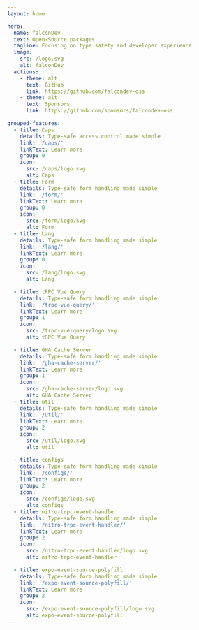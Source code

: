```yaml
---
layout: home

hero:
  name: falconDev
  text: Open-Source packages
  tagline: Focusing on type safety and developer experience
  image:
    src: /logo.svg
    alt: falconDev
  actions:
    - theme: alt
      text: GitHub
      link: https://github.com/falcondev-oss
    - theme: alt
      text: Sponsors
      link: https://github.com/sponsors/falcondev-oss

grouped-features:
  - title: Caps
    details: Type-safe access control made simple
    link: '/caps/'
    linkText: Learn more
    group: 0
    icon:
      src: /caps/logo.svg
      alt: Caps
  - title: Form
    details: Type-safe form handling made simple
    link: '/form/'
    linkText: Learn more
    group: 0
    icon:
      src: /form/logo.svg
      alt: Form
  - title: Lang
    details: Type-safe form handling made simple
    link: '/lang/'
    linkText: Learn more
    group: 0
    icon:
      src: /lang/logo.svg
      alt: Lang

  - title: tRPC Vue Query
    details: Type-safe form handling made simple
    link: '/trpc-vue-query/'
    linkText: Learn more
    group: 1
    icon:
      src: /trpc-vue-query/logo.svg
      alt: tRPC Vue Query

  - title: GHA Cache Server
    details: Type-safe form handling made simple
    link: '/gha-cache-server/'
    linkText: Learn more
    group: 1
    icon:
      src: /gha-cache-server/logo.svg
      alt: GHA Cache Server
  - title: util
    details: Type-safe form handling made simple
    link: '/util/'
    linkText: Learn more
    group: 2
    icon:
      src: /util/logo.svg
      alt: util

  - title: configs
    details: Type-safe form handling made simple
    link: '/configs/'
    linkText: Learn more
    group: 2
    icon:
      src: /configs/logo.svg
      alt: configs
  - title: nitro-trpc-event-handler
    details: Type-safe form handling made simple
    link: '/nitro-trpc-event-handler/'
    linkText: Learn more
    group: 2
    icon:
      src: /nitro-trpc-event-handler/logo.svg
      alt: nitro-trpc-event-handler

  - title: expo-event-source-polyfill
    details: Type-safe form handling made simple
    link: '/expo-event-source-polyfill/'
    linkText: Learn more
    group: 2
    icon:
      src: /expo-event-source-polyfill/logo.svg
      alt: expo-event-source-polyfill
---
```

